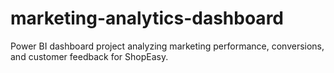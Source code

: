 # marketing-analytics-dashboard
Power BI dashboard project analyzing marketing performance, conversions, and customer feedback for ShopEasy.
